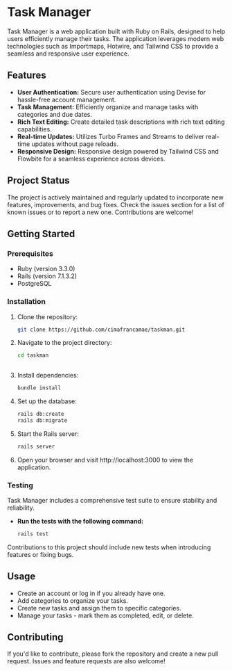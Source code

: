 # Task Manager

Task Manager is a web application built with Ruby on Rails, designed to help users efficiently manage their tasks. The application leverages modern web technologies such as Importmaps, Hotwire, and Tailwind CSS to provide a seamless and responsive user experience.

## Features

- **User Authentication:** Secure user authentication using Devise for hassle-free account management.
- **Task Management:** Efficiently organize and manage tasks with categories and due dates.
- **Rich Text Editing:** Create detailed task descriptions with rich text editing capabilities.
- **Real-time Updates:** Utilizes Turbo Frames and Streams to deliver real-time updates without page reloads.
- **Responsive Design:** Responsive design powered by Tailwind CSS and Flowbite for a seamless experience across devices.

## Project Status

The project is actively maintained and regularly updated to incorporate new features, improvements, and bug fixes. Check the issues section for a list of known issues or to report a new one. Contributions are welcome!

## Getting Started

### Prerequisites

- Ruby (version 3.3.0)
- Rails (version 7.1.3.2)
- PostgreSQL

### Installation

1. Clone the repository:

   ```bash
   git clone https://github.com/cimafrancamae/taskman.git

2. Navigate to the project directory:

   ```bash
   cd taskman
  
3. Install dependencies:

    ```bash
    bundle install

4. Set up the database:

    ```bash
    rails db:create
    rails db:migrate

5. Start the Rails server:

    ```bash
    rails server

6. Open your browser and visit http://localhost:3000 to view the application.


### Testing

Task Manager includes a comprehensive test suite to ensure stability and reliability. 
- **Run the tests with the following command:**

    ```bash
    rails test

Contributions to this project should include new tests when introducing features or fixing bugs.

## Usage

- Create an account or log in if you already have one.
- Add categories to organize your tasks.
- Create new tasks and assign them to specific categories.
- Manage your tasks - mark them as completed, edit, or delete.

## Contributing

If you'd like to contribute, please fork the repository and create a new pull request. Issues and feature requests are also welcome!
